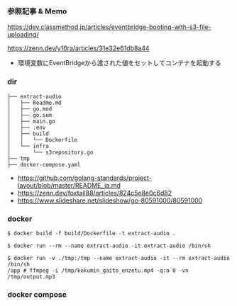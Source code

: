 ### 参照記事 & Memo

https://dev.classmethod.jp/articles/eventbridge-booting-with-s3-file-uploading/

https://zenn.dev/y16ra/articles/31e32e61db8a44
- 環境変数にEventBridgeから渡された値をセットしてコンテナを起動する

### dir

```
├── extract-audio
│   ├── Readme.md
│   ├── go.mod
│   ├── go.sum
│   ├── main.go
│   ├── .env
│   ├── build
│   │   └── Dockerfile
│   └── infra
│       └── s3repository.go
├── tmp
├── docker-compose.yaml
```

- https://github.com/golang-standards/project-layout/blob/master/README_ja.md
- https://zenn.dev/foxtail88/articles/824c5e8e0c6d82
- https://www.slideshare.net/slideshow/go-80591000/80591000

### docker

```shell
$ docker build -f build/Dockerfile -t extract-audio .

$ docker run --rm --name extract-audio -it extract-audio /bin/sh

$ docker run -v ./tmp:/tmp --name extract-audio -it --rm extract-audio /bin/sh
/app # ffmpeg -i /tmp/kokumin_gaito_enzetu.mp4 -q:a 0 -vn /tmp/output.mp3
```

### docker compose


